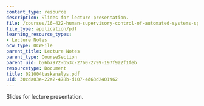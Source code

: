 ```yaml
---
content_type: resource
description: Slides for lecture presentation.
file: /courses/16-422-human-supervisory-control-of-automated-systems-spring-2004/30cda03e22a2478bd1074d63d2401962_021004taskanalys.pdf
file_type: application/pdf
learning_resource_types:
- Lecture Notes
ocw_type: OCWFile
parent_title: Lecture Notes
parent_type: CourseSection
parent_uid: b56b7972-b53c-2760-2799-197f9a2f1feb
resourcetype: Document
title: 021004taskanalys.pdf
uid: 30cda03e-22a2-478b-d107-4d63d2401962
---
```

Slides for lecture presentation.

